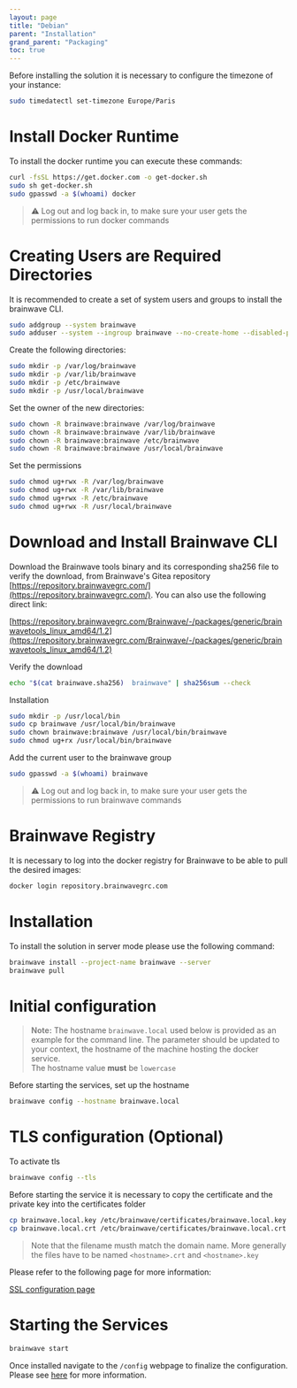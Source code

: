 ```yaml
---
layout: page
title: "Debian"
parent: "Installation"
grand_parent: "Packaging"
toc: true
---
```


Before installing the solution it is necessary to configure the timezone of your instance:  

```sh  
sudo timedatectl set-timezone Europe/Paris
```

# Install Docker Runtime

To install the docker runtime you can execute these commands:

```sh
curl -fsSL https://get.docker.com -o get-docker.sh
sudo sh get-docker.sh
sudo gpasswd -a $(whoami) docker
```

> :warning: Log out and log back in, to make sure your user gets the permissions to run docker commands

# Creating Users are Required Directories

It is recommended to create a set of system users and groups to install the brainwave CLI.

```sh
sudo addgroup --system brainwave
sudo adduser --system --ingroup brainwave --no-create-home --disabled-password brainwave
```

Create the following directories:

```sh
sudo mkdir -p /var/log/brainwave
sudo mkdir -p /var/lib/brainwave
sudo mkdir -p /etc/brainwave
sudo mkdir -p /usr/local/brainwave
```

Set the owner of the new directories:

```sh
sudo chown -R brainwave:brainwave /var/log/brainwave
sudo chown -R brainwave:brainwave /var/lib/brainwave
sudo chown -R brainwave:brainwave /etc/brainwave
sudo chown -R brainwave:brainwave /usr/local/brainwave
```

Set the permissions

```sh
sudo chmod ug+rwx -R /var/log/brainwave
sudo chmod ug+rwx -R /var/lib/brainwave
sudo chmod ug+rwx -R /etc/brainwave
sudo chmod ug+rwx -R /usr/local/brainwave
```

# Download and Install Brainwave CLI

Download the Brainwave tools binary and its corresponding sha256 file to verify the download, from Brainwave's Gitea repository [https://repository.brainwavegrc.com/](https://repository.brainwavegrc.com/). You can also use the following direct link:  

[https://repository.brainwavegrc.com/Brainwave/-/packages/generic/brainwavetools_linux_amd64/1.2](https://repository.brainwavegrc.com/Brainwave/-/packages/generic/brainwavetools_linux_amd64/1.2)

Verify the download

```sh
echo "$(cat brainwave.sha256)  brainwave" | sha256sum --check
```

Installation

```sh
sudo mkdir -p /usr/local/bin
sudo cp brainwave /usr/local/bin/brainwave
sudo chown brainwave:brainwave /usr/local/bin/brainwave
sudo chmod ug+rx /usr/local/bin/brainwave
```

Add the current user to the brainwave group

```sh
sudo gpasswd -a $(whoami) brainwave
```

> :warning: Log out and log back in, to make sure your user gets the permissions to run brainwave commands

# Brainwave Registry

It is necessary to log into the docker registry for Brainwave to be able to pull the desired images:  

```sh
docker login repository.brainwavegrc.com
```

# Installation

To install the solution in server mode please use the following command:  

```sh
brainwave install --project-name brainwave --server
brainwave pull
```

# Initial configuration

> <span style="color:grey">**Note:**</span> The hostname `brainwave.local` used below is provided as an example for the command line. The parameter should be updated to your context, the hostname of the machine hosting the docker service.  
> The hostname value **must** be `lowercase`  

Before starting the services, set up the hostname

```sh
brainwave config --hostname brainwave.local
```

# TLS configuration (Optional)

To activate tls  

```sh
brainwave config --tls
```

Before starting the service it is necessary to copy the certificate and the private key into the certificates folder

```sh
cp brainwave.local.key /etc/brainwave/certificates/brainwave.local.key
cp brainwave.local.crt /etc/brainwave/certificates/brainwave.local.crt
```

> Note that the filename musth match the domain name. More generally the files have to be named `<hostname>.crt` and `<hostname>.key`

Please refer to the following page for more information:

[SSL configuration page](igrc-platform/installation-and-deployment/packaging/configuration/ssl-configuration.md)

# Starting the Services

```sh
brainwave start
```

Once installed navigate to the `/config` webpage to finalize the configuration. Please see [here](igrc-platform/installation-and-deployment/packaging/configuration/config-ui.md) for more information.  
